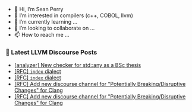 - 👋 Hi, I’m Sean Perry
- 👀 I’m interested in compilers (c++, COBOL, llvm)
- 🌱 I’m currently learning ...
- 💞️ I’m looking to collaborate on ...
- 📫 How to reach me ...

<!---
s66perry/s66perry is a ✨ special ✨ repository because its `README.md` (this file) appears on your GitHub profile.
You can click the Preview link to take a look at your changes.
--->
### 📕 Latest LLVM Discourse Posts

<!-- DISCOURSE-LLVM:START -->
- [[analyzer] New checker for std::any as a BSc thesis](https://discourse.llvm.org/t/analyzer-new-checker-for-std-any-as-a-bsc-thesis/65613#post_2)
- [[RFC] `index` dialect](https://discourse.llvm.org/t/rfc-index-dialect/65540?page=2#post_39)
- [[RFC] `index` dialect](https://discourse.llvm.org/t/rfc-index-dialect/65540?page=2#post_38)
- [[RFC] Add new discourse channel for &quot;Potentially Breaking/Disruptive Changes&quot; for Clang](https://discourse.llvm.org/t/rfc-add-new-discourse-channel-for-potentially-breaking-disruptive-changes-for-clang/65251?page=2#post_33)
- [[RFC] Add new discourse channel for &quot;Potentially Breaking/Disruptive Changes&quot; for Clang](https://discourse.llvm.org/t/rfc-add-new-discourse-channel-for-potentially-breaking-disruptive-changes-for-clang/65251?page=2#post_32)
<!-- DISCOURSE-LLVM:END -->
